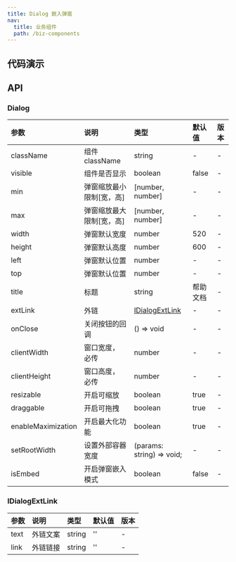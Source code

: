 ```yaml
---
title: Dialog 嵌入弹窗
nav:
  title: 业务组件
  path: /biz-components
---
```


## 代码演示

<code src="./demo/DialogDemo.tsx" title="基本" description="点击 Help 按钮打开 Dialog"></code>

<code src="./demo/EmbdedDialogDemo.tsx" title="嵌入" description="点击 Help 按钮打开嵌入版 Dialog"></code>

<code src="./demo/EmbdedDialogAndNormalDemo.tsx" title="动态切换" description="点击 Help 按钮打开嵌入版和普通版自动切换 Dialog"></code>

## API

### Dialog

| 参数 | 说明 | 类型 | 默认值 | 版本 |
| :-- | :-- | :-- | :-- | :-- |
| className | 组件 className | string | - | - |
| visible | 组件是否显示 | boolean | false | - |
| min | 弹窗缩放最小限制[宽，高] | [number, number] | - | - |
| max | 弹窗缩放最大限制[宽，高] | [number, number] | - | - |
| width | 弹窗默认宽度 | number | 520 | - |
| height | 弹窗默认高度 | number | 600 | - |
| left | 弹窗默认位置 | number | - | - |
| top | 弹窗默认位置 | number | - | - |
| title | 标题 | string | 帮助文档 | - |
| extLink | 外链 | [IDialogExtLink](dialog#IDialogExtLink) | - | - |
| onClose | 关闭按钮的回调 | () => void | - | - |
| clientWidth | 窗口宽度， 必传 | number | - | - |
| clientHeight | 窗口高度， 必传 | number | - | - |
| resizable | 开启可缩放 | boolean | true | - |
| draggable | 开启可拖拽 | boolean | true | - |
| enableMaximization | 开启最大化功能 | boolean | true | - |
| setRootWidth | 设置外部容器宽度 | (params: string) => void; | - | - |
| isEmbed | 开启弹窗嵌入模式 | boolean | false | - |

### IDialogExtLink

| 参数 | 说明     | 类型   | 默认值 | 版本 |
| :--- | :------- | :----- | :----- | :--- |
| text | 外链文案 | string | ''     | -    |
| link | 外链链接 | string | ''     | -    |
